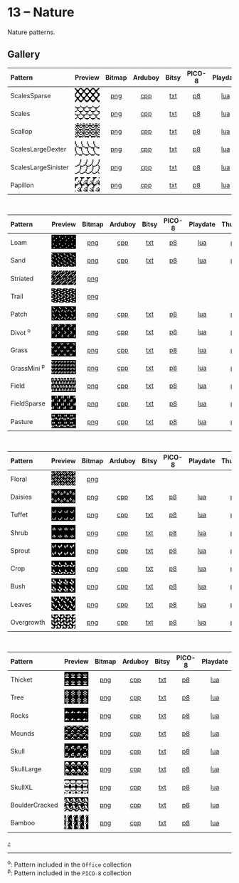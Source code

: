 # 13 – Nature

Nature patterns.

## Gallery

| Pattern | Preview | Bitmap | Arduboy | Bitsy | PICO-8 | Playdate | Thumby |
| :------ | :-----: | :----: | :-----: | :---: | :----: | :------: | :----: |
| ScalesSparse | <img width="64" height="32" src="../docs/art/ScalesSparse.png" alt=""> | [png](png/ScalesSparse.png) | [cpp](Nature.h#L12-L23) | [txt](Nature.bitsy.txt#L5-L14) | [p𝟪](nature.p8.lua#L7-L19) | [lua](Nature.playdate.lua#L5-L17) | [py](Nature.thumby.py#L5-L16) |
| Scales | <img width="64" height="32" src="../docs/art/Scales.png" alt=""> | [png](png/Scales.png) | [cpp](Nature.h#L25-L36) | [txt](Nature.bitsy.txt#L16-L25) | [p𝟪](nature.p8.lua#L21-L33) | [lua](Nature.playdate.lua#L19-L31) | [py](Nature.thumby.py#L18-L29) |
| Scallop | <img width="64" height="32" src="../docs/art/Scallop.png" alt=""> | [png](png/Scallop.png) | [cpp](Nature.h#L38-L49) | [txt](Nature.bitsy.txt#L27-L36) | [p𝟪](nature.p8.lua#L35-L47) | [lua](Nature.playdate.lua#L33-L45) | [py](Nature.thumby.py#L31-L42) |
| ScalesLargeDexter | <img width="64" height="32" src="../docs/art/ScalesLargeDexter.png" alt=""> | [png](png/ScalesLargeDexter.png) | [cpp](Nature.h#L51-L62) | [txt](Nature.bitsy.txt#L38-L47) | [p𝟪](nature.p8.lua#L49-L61) | [lua](Nature.playdate.lua#L47-L59) | [py](Nature.thumby.py#L44-L55) |
| ScalesLargeSinister | <img width="64" height="32" src="../docs/art/ScalesLargeSinister.png" alt=""> | [png](png/ScalesLargeSinister.png) | [cpp](Nature.h#L64-L75) | [txt](Nature.bitsy.txt#L49-L58) | [p𝟪](nature.p8.lua#L63-L75) | [lua](Nature.playdate.lua#L61-L73) | [py](Nature.thumby.py#L57-L68) |
| Papillon | <img width="64" height="32" src="../docs/art/Papillon.png" alt=""> | [png](png/Papillon.png) | [cpp](Nature.h#L77-L88) | [txt](Nature.bitsy.txt#L60-L69) | [p𝟪](nature.p8.lua#L77-L89) | [lua](Nature.playdate.lua#L75-L87) | [py](Nature.thumby.py#L70-L81) |

<br>


| Pattern | Preview | Bitmap | Arduboy | Bitsy | PICO-8 | Playdate | Thumby |
| :------ | :-----: | :----: | :-----: | :---: | :----: | :------: | :----: |
| Loam | <img width="64" height="32" src="../docs/art/Loam.png" alt=""> | [png](png/Loam.png) | [cpp](Nature.h#L90-L101) | [txt](Nature.bitsy.txt#L71-L80) | [p𝟪](nature.p8.lua#L91-L103) | [lua](Nature.playdate.lua#L89-L101) | [py](Nature.thumby.py#L83-L94) |
| Sand | <img width="64" height="32" src="../docs/art/Sand.png" alt=""> | [png](png/Sand.png) | [cpp](Nature.h#L103-L114) | [txt](Nature.bitsy.txt#L82-L91) | [p𝟪](nature.p8.lua#L105-L117) | [lua](Nature.playdate.lua#L103-L115) | [py](Nature.thumby.py#L96-L107) |
| Striated | <img width="64" height="32" src="../docs/art/Striated.png" alt=""> | [png](png/Striated.png) |
| Trail | <img width="64" height="32" src="../docs/art/Trail.png" alt=""> | [png](png/Trail.png) |
| Patch | <img width="64" height="32" src="../docs/art/Patch.png" alt=""> | [png](png/Patch.png) | [cpp](Nature.h#L116-L127) | [txt](Nature.bitsy.txt#L93-L102) | [p𝟪](nature.p8.lua#L119-L131) | [lua](Nature.playdate.lua#L117-L129) | [py](Nature.thumby.py#L109-L120) |
| Divot <sup>o</sup>| <img width="64" height="32" src="../docs/art/Divot.png" alt=""> | [png](png/Divot.png) | [cpp](Nature.h#L129-L140) | [txt](Nature.bitsy.txt#L104-L113) | [p𝟪](nature.p8.lua#L133-L145) | [lua](Nature.playdate.lua#L131-L143) | [py](Nature.thumby.py#L122-L133) |
| Grass | <img width="64" height="32" src="../docs/art/Grass.png" alt=""> | [png](png/Grass.png) | [cpp](Nature.h#L142-L153) | [txt](Nature.bitsy.txt#L115-L124) | [p𝟪](nature.p8.lua#L147-L159) | [lua](Nature.playdate.lua#L145-L157) | [py](Nature.thumby.py#L135-L146) |
| GrassMini <sup>p</sup>| <img width="64" height="32" src="../docs/art/GrassMini.png" alt=""> | [png](png/GrassMini.png) | [cpp](Nature.h#L155-L167) | [txt](Nature.bitsy.txt#L126-L135) | [p𝟪](nature.p8.lua#L161-L174) | [lua](Nature.playdate.lua#L159-L171) | [py](Nature.thumby.py#L148-L159) |
| Field | <img width="64" height="32" src="../docs/art/Field.png" alt=""> | [png](png/Field.png) | [cpp](Nature.h#L169-L180) | [txt](Nature.bitsy.txt#L137-L146) | [p𝟪](nature.p8.lua#L176-L188) | [lua](Nature.playdate.lua#L173-L185) | [py](Nature.thumby.py#L161-L172) |
| FieldSparse | <img width="64" height="32" src="../docs/art/FieldSparse.png" alt=""> | [png](png/FieldSparse.png) | [cpp](Nature.h#L182-L193) | [txt](Nature.bitsy.txt#L148-L157) | [p𝟪](nature.p8.lua#L190-L202) | [lua](Nature.playdate.lua#L187-L199) | [py](Nature.thumby.py#L174-L185) |
| Pasture | <img width="64" height="32" src="../docs/art/Pasture.png" alt=""> | [png](png/Pasture.png) | [cpp](Nature.h#L195-L206) | [txt](Nature.bitsy.txt#L159-L168) | [p𝟪](nature.p8.lua#L204-L216) | [lua](Nature.playdate.lua#L201-L213) | [py](Nature.thumby.py#L187-L198) |

<br>


| Pattern | Preview | Bitmap | Arduboy | Bitsy | PICO-8 | Playdate | Thumby |
| :------ | :-----: | :----: | :-----: | :---: | :----: | :------: | :----: |
| Floral | <img width="64" height="32" src="../docs/art/Floral.png" alt=""> | [png](png/Floral.png) | 
| Daisies | <img width="64" height="32" src="../docs/art/Daisies.png" alt=""> | [png](png/Daisies.png) | [cpp](Nature.h#L208-L219) | [txt](Nature.bitsy.txt#L170-L179) | [p𝟪](nature.p8.lua#L218-L230) | [lua](Nature.playdate.lua#L215-L227) | [py](Nature.thumby.py#L200-L211) |
| Tuffet | <img width="64" height="32" src="../docs/art/Tuffet.png" alt=""> | [png](png/Tuffet.png) | [cpp](Nature.h#L221-L232) | [txt](Nature.bitsy.txt#L181-L190) | [p𝟪](nature.p8.lua#L232-L244) | [lua](Nature.playdate.lua#L229-L241) | [py](Nature.thumby.py#L213-L224) |
| Shrub | <img width="64" height="32" src="../docs/art/Shrub.png" alt=""> | [png](png/Shrub.png) | [cpp](Nature.h#L234-L245) | [txt](Nature.bitsy.txt#L192-L201) | [p𝟪](nature.p8.lua#L246-L258) | [lua](Nature.playdate.lua#L243-L255) | [py](Nature.thumby.py#L226-L237) |
| Sprout | <img width="64" height="32" src="../docs/art/Sprout.png" alt=""> | [png](png/Sprout.png) | [cpp](Nature.h#L247-L258) | [txt](Nature.bitsy.txt#L203-L212) | [p𝟪](nature.p8.lua#L260-L272) | [lua](Nature.playdate.lua#L257-L269) | [py](Nature.thumby.py#L239-L250) |
| Crop | <img width="64" height="32" src="../docs/art/Crop.png" alt=""> | [png](png/Crop.png) | [cpp](Nature.h#L260-L271) | [txt](Nature.bitsy.txt#L214-L223) | [p𝟪](nature.p8.lua#L274-L286) | [lua](Nature.playdate.lua#L271-L283) | [py](Nature.thumby.py#L252-L263) |
| Bush | <img width="64" height="32" src="../docs/art/Bush.png" alt=""> | [png](png/Bush.png) | [cpp](Nature.h#L273-L284) | [txt](Nature.bitsy.txt#L225-L234) | [p𝟪](nature.p8.lua#L288-L300) | [lua](Nature.playdate.lua#L285-L297) | [py](Nature.thumby.py#L265-L276) |
| Leaves | <img width="64" height="32" src="../docs/art/Leaves.png" alt=""> | [png](png/Leaves.png) | [cpp](Nature.h#L286-L297) | [txt](Nature.bitsy.txt#L236-L245) | [p𝟪](nature.p8.lua#L302-L314) | [lua](Nature.playdate.lua#L299-L311) | [py](Nature.thumby.py#L278-L289) |
| Overgrowth | <img width="64" height="32" src="../docs/art/Overgrowth.png" alt=""> | [png](png/Overgrowth.png) | [cpp](Nature.h#L299-L310) | [txt](Nature.bitsy.txt#L247-L256) | [p𝟪](nature.p8.lua#L316-L328) | [lua](Nature.playdate.lua#L313-L325) | [py](Nature.thumby.py#L291-L302) |

<br>


| Pattern | Preview | Bitmap | Arduboy | Bitsy | PICO-8 | Playdate | Thumby |
| :------ | :-----: | :----: | :-----: | :---: | :----: | :------: | :----: |
| Thicket | <img width="64" height="32" src="../docs/art/Thicket.png" alt=""> | [png](png/Thicket.png) | [cpp](Nature.h#L312-L323) | [txt](Nature.bitsy.txt#L258-L267) | [p𝟪](nature.p8.lua#L330-L342) | [lua](Nature.playdate.lua#L327-L339) | [py](Nature.thumby.py#L304-L315) |
| Tree | <img width="64" height="32" src="../docs/art/Tree.png" alt=""> | [png](png/Tree.png) | [cpp](Nature.h#L325-L336) | [txt](Nature.bitsy.txt#L269-L278) | [p𝟪](nature.p8.lua#L344-L356) | [lua](Nature.playdate.lua#L341-L353) | [py](Nature.thumby.py#L317-L328) |
| Rocks | <img width="64" height="32" src="../docs/art/Rocks.png" alt=""> | [png](png/Rocks.png) | [cpp](Nature.h#L338-L349) | [txt](Nature.bitsy.txt#L280-L289) | [p𝟪](nature.p8.lua#L358-L370) | [lua](Nature.playdate.lua#L355-L367) | [py](Nature.thumby.py#L330-L341) |
| Mounds | <img width="64" height="32" src="../docs/art/Mounds.png" alt=""> | [png](png/Mounds.png) | [cpp](Nature.h#L351-L362) | [txt](Nature.bitsy.txt#L291-L300) | [p𝟪](nature.p8.lua#L372-L384) | [lua](Nature.playdate.lua#L369-L381) | [py](Nature.thumby.py#L343-L354) |
| Skull | <img width="64" height="32" src="../docs/art/Skull.png" alt=""> | [png](png/Skull.png) | [cpp](Nature.h#L364-L375) | [txt](Nature.bitsy.txt#L302-L311) | [p𝟪](nature.p8.lua#L386-L398) | [lua](Nature.playdate.lua#L383-L395) | [py](Nature.thumby.py#L356-L367) |
| SkullLarge | <img width="64" height="32" src="../docs/art/SkullLarge.png" alt=""> | [png](png/SkullLarge.png) | [cpp](Nature.h#L377-L388) | [txt](Nature.bitsy.txt#L313-L322) | [p𝟪](nature.p8.lua#L400-L412) | [lua](Nature.playdate.lua#L397-L409) | [py](Nature.thumby.py#L369-L380) |
| SkullXL | <img width="64" height="32" src="../docs/art/SkullXL.png" alt=""> | [png](png/SkullXL.png) | [cpp](Nature.h#L390-L401) | [txt](Nature.bitsy.txt#L324-L333) | [p𝟪](nature.p8.lua#L414-L426) | [lua](Nature.playdate.lua#L411-L423) | [py](Nature.thumby.py#L382-L393) |
| BoulderCracked | <img width="64" height="32" src="../docs/art/BoulderCracked.png" alt=""> | [png](png/BoulderCracked.png) | [cpp](Nature.h#L403-L414) | [txt](Nature.bitsy.txt#L335-L344) | [p𝟪](nature.p8.lua#L428-L440) | [lua](Nature.playdate.lua#L425-L437) | [py](Nature.thumby.py#L395-L406) |
| Bamboo | <img width="64" height="32" src="../docs/art/Bamboo.png" alt=""> | [png](png/Bamboo.png) | [cpp](Nature.h#L416-L427) | [txt](Nature.bitsy.txt#L346-L355) | [p𝟪](nature.p8.lua#L442-L454) | [lua](Nature.playdate.lua#L439-L451) | [py](Nature.thumby.py#L408-L419) |


[`⤴`](#gallery)

---

<sup>o</sup>: Pattern included in the `Office` collection  
<sup>p</sup>: Pattern included in the `PICO-8` collection

<br>
